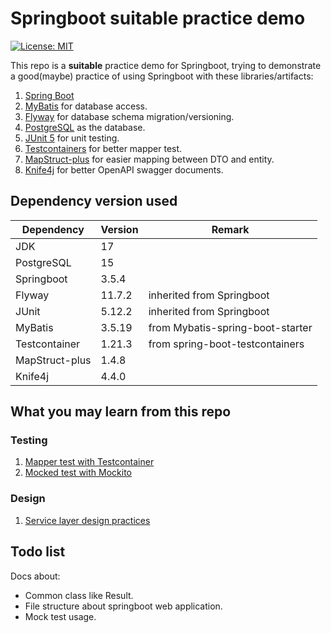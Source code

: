 # Springboot suitable practice demo

[![License: MIT](https://img.shields.io/badge/License-MIT-yellow.svg)](LICENSE)

This repo is a **suitable** practice demo for Springboot,
trying to demonstrate a good(maybe) practice of using Springboot with these libraries/artifacts:

1. [Spring Boot](https://spring.io/projects/spring-boot)
2. [MyBatis](https://github.com/mybatis/spring-boot-starter) for database access.
3. [Flyway](https://github.com/flyway/flyway) for database schema migration/versioning.
4. [PostgreSQL](https://www.postgresql.org/) as the database.
5. [JUnit 5](https://junit.org/junit5/) for unit testing.
6. [Testcontainers](https://www.testcontainers.org/) for better mapper test.
7. [MapStruct-plus](https://github.com/linpeilie/mapstruct-plus) for easier mapping between DTO and entity.
8. [Knife4j](https://doc.xiaominfo.com) for better OpenAPI swagger documents.

## Dependency version used

| Dependency     | Version | Remark                           |
| -------------- | ------- | -------------------------------- |
| JDK            | 17      |                                  |
| PostgreSQL     | 15      |                                  |
| Springboot     | 3.5.4   |                                  |
| Flyway         | 11.7.2  | inherited from Springboot        |
| JUnit          | 5.12.2  | inherited from Springboot        |
| MyBatis        | 3.5.19  | from Mybatis-spring-boot-starter |
| Testcontainer  | 1.21.3  | from spring-boot-testcontainers  |
| MapStruct-plus | 1.4.8   |                                  |
| Knife4j        | 4.4.0   |                                  |

## What you may learn from this repo

### Testing

1. [Mapper test with Testcontainer](docs/test/MapperTest.md)
2. [Mocked test with Mockito](docs/test/MockTest.md)

### Design

1. [Service layer design practices](docs/design/Service.md)

## Todo list

Docs about:

- Common class like Result.
- File structure about springboot web application.
- Mock test usage.
